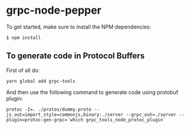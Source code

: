 # grpc-node-pepper

To get started, make sure to install the NPM dependencies:

`$ npm install`

## To generate code in Protocol Buffers
First of all do:
```
yarn global add grpc-tools
```

And then use the following command to generate code using protobuf plugin:
```
protoc -I=. ./protos/dummy.proto --js_out=import_style=commonjs,binary:./server --grpc_out=./server --plugin=protoc-gen-grpc=`which grpc_tools_node_protoc_plugin`
```
